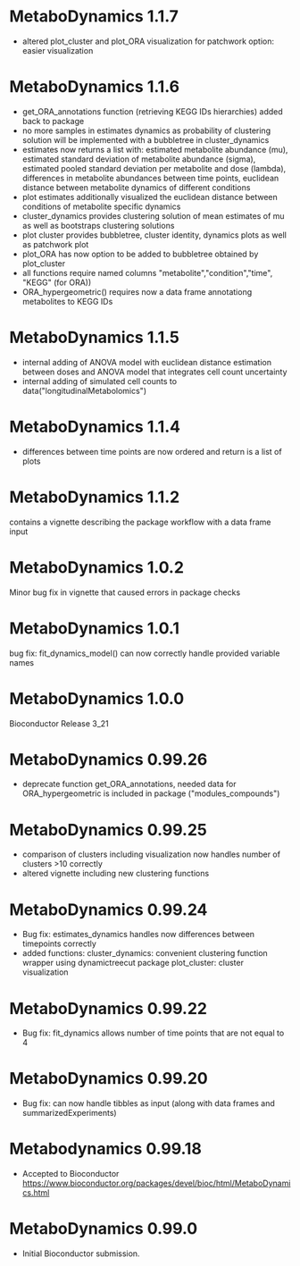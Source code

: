# MetaboDynamics 1.1.7
- altered plot_cluster and plot_ORA visualization for patchwork option: easier visualization

# MetaboDynamics 1.1.6
- get_ORA_annotations function (retrieving KEGG IDs hierarchies) added back to package
- no more samples in estimates dynamics as probability of clustering solution will be implemented with a bubbletree in cluster_dynamics
- estimates now returns a list with: estimated metabolite abundance (mu), 
  estimated standard deviation of metabolite abundance (sigma), 
  estimated pooled standard deviation per metabolite and dose (lambda),
  differences in metabolite abundances between time points, 
  euclidean distance between metabolite dynamics of different conditions
- plot estimates additionally visualized the euclidean distance between conditions of metabolite specific dynamics
- cluster_dynamics provides clustering solution of mean estimates of mu as well as bootstraps clustering solutions
- plot cluster provides bubbletree, cluster identity, dynamics plots as well as patchwork plot
- plot_ORA has now option to be added to bubbletree obtained by plot_cluster
- all functions require named columns "metabolite","condition","time", "KEGG" (for ORA))
- ORA_hypergeometric() requires now a data frame annotationg metabolites to KEGG IDs

# MetaboDynamics 1.1.5
- internal adding of ANOVA model with euclidean distance estimation between doses and ANOVA model that integrates cell count uncertainty
- internal adding of simulated cell counts to data("longitudinalMetabolomics")

# MetaboDynamics 1.1.4
- differences between time points are now ordered and return is a list of plots 

# MetaboDynamics 1.1.2
contains a vignette describing the package workflow with a data frame input

# MetaboDynamics 1.0.2
Minor bug fix in vignette that caused errors in package checks

# MetaboDynamics 1.0.1
bug fix: fit_dynamics_model() can now correctly handle provided variable names

# MetaboDynamics 1.0.0
Bioconductor Release 3_21

# MetaboDynamics 0.99.26
* deprecate function get_ORA_annotations, needed data for ORA_hypergeometric
is included in package ("modules_compounds")

# MetaboDynamics 0.99.25
* comparison of clusters including visualization now handles number of clusters >10 correctly
* altered vignette including new clustering functions

# MetaboDynamics 0.99.24

* Bug fix: estimates_dynamics handles now differences between timepoints correctly
* added functions: cluster_dynamics: convenient clustering function wrapper using dynamictreecut package
                    plot_cluster: cluster visualization

# MetaboDynamics 0.99.22

* Bug fix: fit_dynamics allows number of time points that are not equal to 4

# MetaboDynamics 0.99.20

* Bug fix: can now handle tibbles as input (along with data frames and summarizedExperiments)

# Metabodynamics 0.99.18

* Accepted to Bioconductor https://www.bioconductor.org/packages/devel/bioc/html/MetaboDynamics.html 

# MetaboDynamics 0.99.0

* Initial Bioconductor submission.



